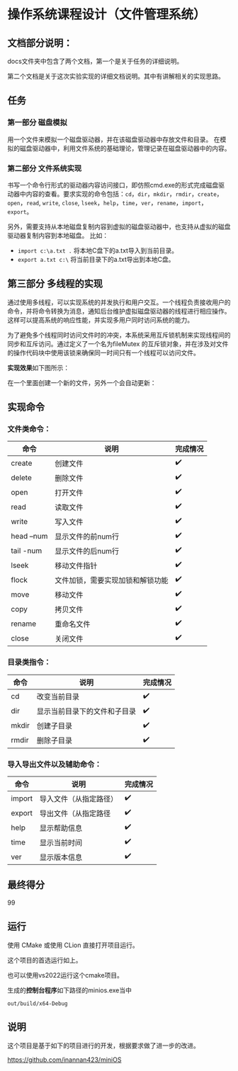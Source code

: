 # 操作系统课程设计（文件管理系统）



## 文档部分说明：

docs文件夹中包含了两个文档，第一个是关于任务的详细说明。

第二个文档是关于这次实验实现的详细文档说明。其中有讲解相关的实现思路。

## 任务

### 第一部分 磁盘模拟

用一个文件来模拟一个磁盘驱动器，并在该磁盘驱动器中存放文件和目录。
在模拟的磁盘驱动器中，利用文件系统的基础理论，管理记录在磁盘驱动器中的内容。

### 第二部分 文件系统实现

书写一个命令行形式的驱动器内容访问接口，即仿照cmd.exe的形式完成磁盘驱动器中内容的查看。要求实现的命令包括：`cd`，`dir`，`mkdir`，`rmdir`，`create`，`open`，`read`, `write`, `close`, `lseek`，`help`，`time`，`ver`，`rename`，`import`，`export`。

另外，需要支持从本地磁盘复制内容到虚拟的磁盘驱动器中，也支持从虚拟的磁盘驱动器复制内容到本地磁盘。
比如：

- `import c:\a.txt .`  将本地C盘下的a.txt导入到当前目录。
- `export a.txt c:\`   将当前目录下的a.txt导出到本地C盘。

## 第三部分 多线程的实现

​	通过使用多线程，可以实现系统的并发执行和用户交互。一个线程负责接收用户的命令，并将命令转换为消息，通知后台维护虚拟磁盘驱动器的线程进行相应操作。这样可以提高系统的响应性能，并实现多用户同时访问系统的能力。

​	为了避免多个线程同时访问文件时的冲突，本系统采用互斥锁机制来实现线程间的同步和互斥访问。通过定义了一个名为fileMutex 的互斥锁对象，并在涉及对文件的操作代码块中使用该锁来确保同一时间只有一个线程可以访问文件。

**实现效果**如下图所示：



在一个里面创建一个新的文件，另外一个会自动更新：



## 实现命令

### 文件类命令：

| 命令      | 说明                             | 完成情况 |
| --------- | -------------------------------- | -------- |
| create    | 创建文件                         | ✔️        |
| delete    | 删除文件                         | ✔️        |
| open      | 打开文件                         | ✔️        |
| read      | 读取文件                         | ✔️        |
| write     | 写入文件                         | ✔️        |
| head –num | 显示文件的前num行                | ✔️        |
| tail -num | 显示文件的后num行                | ✔️        |
| lseek     | 移动文件指针                     | ✔️        |
| flock     | 文件加锁，需要实现加锁和解锁功能 | ✔️        |
| move      | 移动文件                         | ✔️        |
| copy      | 拷贝文件                         | ✔️        |
| rename    | 重命名文件                       | ✔️        |
| close     | 关闭文件                         | ✔️        |

### 目录类指令：

| 命令  | 说明                         | 完成情况 |
| ----- | ---------------------------- | -------- |
| cd    | 改变当前目录                 | ✔️        |
| dir   | 显示当前目录下的文件和子目录 | ✔️        |
| mkdir | 创建子目录                   | ✔️        |
| rmdir | 删除子目录                   | ✔️        |

### 导入导出文件以及辅助命令：

| 命令   | 说明                   | 完成情况 |
| ------ | ---------------------- | -------- |
| import | 导入文件（从指定路径） | ✔️        |
| export | 导出文件（从指定路径   | ✔️        |
| help   | 显示帮助信息           | ✔️        |
| time   | 显示当前时间           | ✔️        |
| ver    | 显示版本信息           | ✔️        |

## 最终得分

99

## 运行

使用 CMake 或使用 CLion 直接打开项目运行。

这个项目的首选运行如上。

也可以使用vs2022运行这个cmake项目。

生成的**控制台程序**如下路径的minios.exe当中

```
out/build/x64-Debug
```

## 说明

这个项目是基于如下的项目进行的开发，根据要求做了进一步的改进。

https://github.com/inannan423/miniOS
